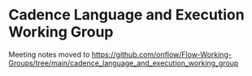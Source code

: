 # Cadence Language and Execution Working Group

Meeting notes moved to https://github.com/onflow/Flow-Working-Groups/tree/main/cadence_language_and_execution_working_group
